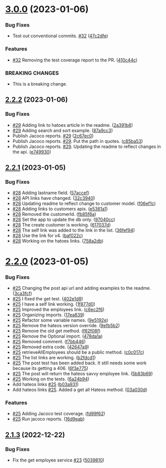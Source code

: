 # [3.0.0](https://github.com/winmicroservices/demo/compare/v2.2.2...v3.0.0) (2023-01-06)


### Bug Fixes

* Test out conventional commits. [#32](https://github.com/winmicroservices/demo/issues/32) ([47c2dfe](https://github.com/winmicroservices/demo/commit/47c2dfe76ebb53afc4cc0915306d94a248bf17a2))


### Features

* [#32](https://github.com/winmicroservices/demo/issues/32) Removing the test coverage report to the PR. ([410c44c](https://github.com/winmicroservices/demo/commit/410c44c7bcddbea1fb3f79d22f40b03a83509495))


### BREAKING CHANGES

* This is a breaking change.



## [2.2.2](https://github.com/winmicroservices/demo/compare/v2.2.1...v2.2.2) (2023-01-06)


### Bug Fixes

* [#29](https://github.com/winmicroservices/demo/issues/29) Adding link to hatoes article in the readme. ([2a391b8](https://github.com/winmicroservices/demo/commit/2a391b88e9139b60689ba823708dcb154839539e))
* [#29](https://github.com/winmicroservices/demo/issues/29) Adding search and sort example. ([87a9cc3](https://github.com/winmicroservices/demo/commit/87a9cc353557fd51a50d34bb6018daca82811086))
* Publish Jacoco reports. [#29](https://github.com/winmicroservices/demo/issues/29) ([2c67ec0](https://github.com/winmicroservices/demo/commit/2c67ec0e74f395c4645c1145f43fe205b9689cbd))
* Publish Jacoco reports. [#29](https://github.com/winmicroservices/demo/issues/29).  Put the path in quotes. ([c85ba53](https://github.com/winmicroservices/demo/commit/c85ba53dbe08cc59139a488ebf9b1ee5caa22086))
* Publish Jacoco reports. [#29](https://github.com/winmicroservices/demo/issues/29).  Updating the readme to reflect changes in the api. ([e749930](https://github.com/winmicroservices/demo/commit/e749930c69637f96245340dd678c30ea09389d64))



## [2.2.1](https://github.com/winmicroservices/demo/compare/v2.2.0...v2.2.1) (2023-01-05)


### Bug Fixes

*  [#28](https://github.com/winmicroservices/demo/issues/28) Adding lastname field. ([57accef](https://github.com/winmicroservices/demo/commit/57accef5efd5dcc002548a6703c91be1942287ad))
*  [#28](https://github.com/winmicroservices/demo/issues/28) API links have changed. ([32c3940](https://github.com/winmicroservices/demo/commit/32c3940deff572757e23e3f5b0a4fdacd1a2978b))
*  [#28](https://github.com/winmicroservices/demo/issues/28) Updating readme to reflect change to customer model. ([f06ef1c](https://github.com/winmicroservices/demo/commit/f06ef1c8442713b517852a7fc913058dc18bb40f))
* [#28](https://github.com/winmicroservices/demo/issues/28) Adding links to customers apis. ([e5361a1](https://github.com/winmicroservices/demo/commit/e5361a1853c963709945ecb71a581148c5a594b4))
* [#28](https://github.com/winmicroservices/demo/issues/28) Removed the customerId. ([fb85f8a](https://github.com/winmicroservices/demo/commit/fb85f8a1d6fbaa479327a01c427b27088dc75404))
* [#28](https://github.com/winmicroservices/demo/issues/28) Set the app to update the db only. ([97040cc](https://github.com/winmicroservices/demo/commit/97040ccd6cfac56a2512518dc8c8c1ba00639a0e))
* [#28](https://github.com/winmicroservices/demo/issues/28) The create customer is working. ([617037d](https://github.com/winmicroservices/demo/commit/617037d55cc9c908647c030ed7be9c489da4c9ab))
* [#28](https://github.com/winmicroservices/demo/issues/28) The self link was added to the link in the list. ([36fef94](https://github.com/winmicroservices/demo/commit/36fef94232a9f483318531a69835417b33b87bbf))
* [#28](https://github.com/winmicroservices/demo/issues/28) Use the link for v4. ([baf022c](https://github.com/winmicroservices/demo/commit/baf022cfe280fa05ec1b53a1aee5a254ec71ca1c))
* [#28](https://github.com/winmicroservices/demo/issues/28) Working on the hatoes links. ([758a2db](https://github.com/winmicroservices/demo/commit/758a2db5469bac20c0fa3f83a82cc509adfb2f6f))



# [2.2.0](https://github.com/winmicroservices/demo/compare/v2.1.3...v2.2.0) (2023-01-05)


### Bug Fixes

* [#25](https://github.com/winmicroservices/demo/issues/25) Changing the post api url and adding examples to the readme. ([3ca3fcf](https://github.com/winmicroservices/demo/commit/3ca3fcfe468c02ed831448a519a0a361b00e23d1))
* [#25](https://github.com/winmicroservices/demo/issues/25) I fixed the get test. ([402e1d8](https://github.com/winmicroservices/demo/commit/402e1d84a6f290c133e268fa188d80c09a51ddb9))
* [#25](https://github.com/winmicroservices/demo/issues/25) I have a self link working. ([1f877d0](https://github.com/winmicroservices/demo/commit/1f877d0609aefbe077f983438d969b12d2e00ae1))
* [#25](https://github.com/winmicroservices/demo/issues/25) Improved the employees link. ([c6ec2f6](https://github.com/winmicroservices/demo/commit/c6ec2f649a8159552147c925f8f69e9035798437))
* [#25](https://github.com/winmicroservices/demo/issues/25) Organizing imports. ([17ea839](https://github.com/winmicroservices/demo/commit/17ea839f6cbfc801d3e6674d2b3c17c364636227))
* [#25](https://github.com/winmicroservices/demo/issues/25) Refactor some variable names. ([9e5192e](https://github.com/winmicroservices/demo/commit/9e5192eaa9c6993ae2b5a2ae1b7a76849721a718))
* [#25](https://github.com/winmicroservices/demo/issues/25) Remove the hateos version override. ([9efb5b2](https://github.com/winmicroservices/demo/commit/9efb5b291ae636d85f31651dcc59eb74b68b79fe))
* [#25](https://github.com/winmicroservices/demo/issues/25) Remove the old get method. ([f82f08f](https://github.com/winmicroservices/demo/commit/f82f08f1b120f0489b5794986b1d9a6e55058c6d))
* [#25](https://github.com/winmicroservices/demo/issues/25) Remove the Optional import. ([478da1a](https://github.com/winmicroservices/demo/commit/478da1aad0d14d75e753f52a1b9e1dbed80b4fb8))
* [#25](https://github.com/winmicroservices/demo/issues/25) Removed comment. ([f7bb446](https://github.com/winmicroservices/demo/commit/f7bb44618e0de8173a9689922d17d4f513695f49))
* [#25](https://github.com/winmicroservices/demo/issues/25) Removed extra code. ([42647a9](https://github.com/winmicroservices/demo/commit/42647a98b91de3cf08ba089e8b1b2ecbff36031e))
* [#25](https://github.com/winmicroservices/demo/issues/25) retrieveAllEmployees should be a public method. ([c0c017c](https://github.com/winmicroservices/demo/commit/c0c017cba2ea91e52d4df5a6880314d5b1dee473))
* [#25](https://github.com/winmicroservices/demo/issues/25) The list links are working. ([b2fdcd1](https://github.com/winmicroservices/demo/commit/b2fdcd1808336901d32f89a0a304f85e3708ef58))
* [#25](https://github.com/winmicroservices/demo/issues/25) The post test has been added back.  It still needs some work because its getting a 406. ([6f3e775](https://github.com/winmicroservices/demo/commit/6f3e775e4fbf7595c5d3a8dc0c866319b9eb9e4b))
* [#25](https://github.com/winmicroservices/demo/issues/25) The post will return the hateos savvy employee link. ([5b83b69](https://github.com/winmicroservices/demo/commit/5b83b69d9aed0c6b2d847fc93a518b3569a697c7))
* [#25](https://github.com/winmicroservices/demo/issues/25) Working on the tests. ([6a24b94](https://github.com/winmicroservices/demo/commit/6a24b944ce08000da6558e2ce9d77cc080dd46df))
* Add hateos links [#25](https://github.com/winmicroservices/demo/issues/25) ([b03a931](https://github.com/winmicroservices/demo/commit/b03a9315aac7ac39527dbe995bbf1ece31479831))
* Add hateos links [#25](https://github.com/winmicroservices/demo/issues/25).  Added a get all Hateos method. ([03a030d](https://github.com/winmicroservices/demo/commit/03a030d624d4f09b78841679242a3c927cbeaf71))


### Features

* [#25](https://github.com/winmicroservices/demo/issues/25) Adding Jacoco test coverage. ([fd99f62](https://github.com/winmicroservices/demo/commit/fd99f62f9849da58d5724c1b92ddf50008a29a02))
* [#25](https://github.com/winmicroservices/demo/issues/25) Run jacoco reports. ([16d9eab](https://github.com/winmicroservices/demo/commit/16d9eabd9393ac4f5307ad4d228d17c9b8eadf14))



## [2.1.3](https://github.com/winmicroservices/demo/compare/v2.1.2...v2.1.3) (2022-12-22)


### Bug Fixes

* Fix the get employee service [#23](https://github.com/winmicroservices/demo/issues/23) ([5039810](https://github.com/winmicroservices/demo/commit/503981027eea2fe535112066eeef1e58471ceaf5))



